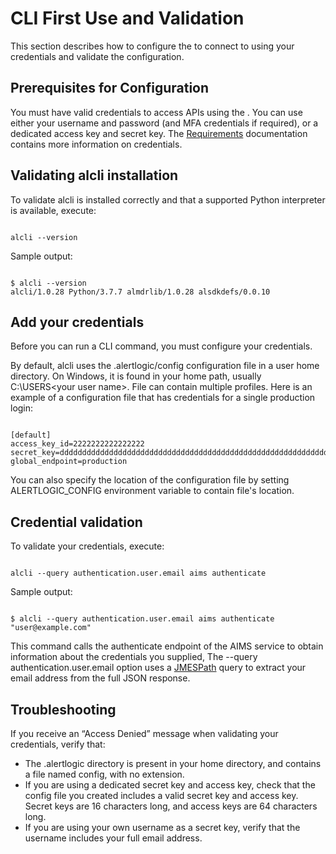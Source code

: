 # CLI First Use and Validation

<p>This section describes how to configure the <MadCap:variable name="SDKVariables.CLI" xmlns:MadCap="http://www.madcapsoftware.com/Schemas/MadCap.xsd" /> to connect to <MadCap:variable name="SDKVariables.Company" xmlns:MadCap="http://www.madcapsoftware.com/Schemas/MadCap.xsd" /> using your credentials and validate the configuration.</p>

## Prerequisites for Configuration

<p>You must have valid credentials to access <MadCap:variable name="SDKVariables.Company" xmlns:MadCap="http://www.madcapsoftware.com/Schemas/MadCap.xsd" /> APIs using the <MadCap:variable name="SDKVariables.CLI" xmlns:MadCap="http://www.madcapsoftware.com/Schemas/MadCap.xsd" />. You can use either your <MadCap:variable name="SDKVariables.Company" xmlns:MadCap="http://www.madcapsoftware.com/Schemas/MadCap.xsd" /> username and password (and MFA credentials if required), or a dedicated access key and secret key. The <a href="../get-started/requirements.md">Requirements</a> documentation contains more information on credentials.</p>

## Validating alcli installation

To validate alcli is installed correctly and that a supported Python interpreter is available, execute:

```

alcli --version
```

Sample output:

```

$ alcli --version
alcli/1.0.28 Python/3.7.7 almdrlib/1.0.28 alsdkdefs/0.0.10
```

## Add your credentials

Before you can run a CLI command, you must configure your credentials.

By default, alcli uses the .alertlogic/config configuration file in a user home directory. On Windows, it is found in your home path, usually C:\USERS\<your user name>. File can contain multiple profiles. Here is an example of a configuration file that has credentials for a single production login:

```

[default] 
access_key_id=2222222222222222 
secret_key=dddddddddddddddddddddddddddddddddddddddddddddddddddddddddddddddd 
global_endpoint=production 
```

You can also specify the location of the configuration file by setting ALERTLOGIC_CONFIG environment variable to contain file's location.

## Credential validation

To validate your credentials, execute:

```

alcli --query authentication.user.email aims authenticate
```

Sample output:

```

$ alcli --query authentication.user.email aims authenticate
"user@example.com"
```

This command calls the authenticate endpoint of the AIMS service to obtain information about the credentials you supplied, The --query authentication.user.email option uses a [JMESPath](https://jmespath.org/) query to extract your email address from the full JSON response.

## Troubleshooting

If you receive an “Access Denied” message when validating your credentials, verify that:

* The  .alertlogic directory is present in your home directory, and contains a file named config, with no extension.
* If you are using a dedicated secret key and access key, check that the config file you created includes a valid secret key and access key. Secret keys are 16 characters long, and access keys are 64 characters long.
* If you are using your own username as a secret key, verify that the username includes your full email address.
